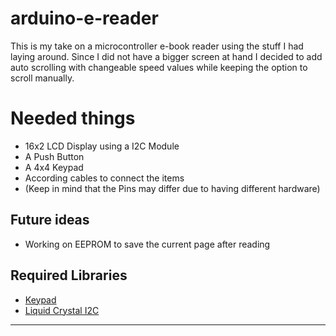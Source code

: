 # arduino-e-reader

This is my take on a microcontroller e-book reader using the stuff I had laying around.
Since I did not have a bigger screen at hand I decided to add auto scrolling with changeable speed values while keeping the option to scroll manually.

# Needed things
* 16x2 LCD Display using a I2C Module
* A Push Button
* A 4x4 Keypad
* According cables to connect the items
* (Keep in mind that the Pins may differ due to having different hardware)
## Future ideas

* Working on EEPROM to save the current page after reading

## Required Libraries

* [Keypad](https://www.arduinolibraries.info/libraries/keypad)
* [Liquid Crystal I2C](https://andatche.com/code/arduino/lcd03/)

- - -
